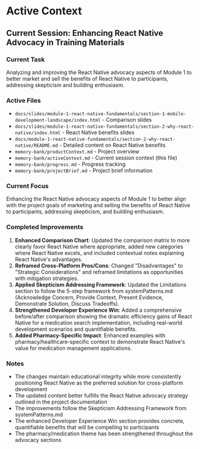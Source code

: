 # Active Context

## Current Session: Enhancing React Native Advocacy in Training Materials

### Current Task
Analyzing and improving the React Native advocacy aspects of Module 1 to better market and sell the benefits of React Native to participants, addressing skepticism and building enthusiasm.

### Active Files
- `docs/slides/module-1-react-native-fundamentals/section-1-mobile-development-landscape/index.html` - Comparison slides
- `docs/slides/module-1-react-native-fundamentals/section-2-why-react-native/index.html` - React Native benefits slides
- `docs/module-1-react-native-fundamentals/section-2-why-react-native/README.md` - Detailed content on React Native benefits
- `memory-bank/productContext.md` - Project overview
- `memory-bank/activeContext.md` - Current session context (this file)
- `memory-bank/progress.md` - Progress tracking
- `memory-bank/projectBrief.md` - Project brief information

### Current Focus
Enhancing the React Native advocacy aspects of Module 1 to better align with the project goals of marketing and selling the benefits of React Native to participants, addressing skepticism, and building enthusiasm.

### Completed Improvements
1. **Enhanced Comparison Chart**: Updated the comparison matrix to more clearly favor React Native where appropriate, added new categories where React Native excels, and included contextual notes explaining React Native's advantages.
2. **Reframed Cross-Platform Pros/Cons**: Changed "Disadvantages" to "Strategic Considerations" and reframed limitations as opportunities with mitigation strategies.
3. **Applied Skepticism Addressing Framework**: Updated the Limitations section to follow the 5-step framework from systemPatterns.md (Acknowledge Concern, Provide Context, Present Evidence, Demonstrate Solution, Discuss Tradeoffs).
4. **Strengthened Developer Experience Win**: Added a comprehensive before/after comparison showing the dramatic efficiency gains of React Native for a medication search implementation, including real-world development scenarios and quantifiable benefits.
5. **Added Pharmacy-Specific Impact**: Enhanced examples with pharmacy/healthcare-specific context to demonstrate React Native's value for medication management applications.

### Notes
- The changes maintain educational integrity while more consistently positioning React Native as the preferred solution for cross-platform development
- The updated content better fulfills the React Native advocacy strategy outlined in the project documentation
- The improvements follow the Skepticism Addressing Framework from systemPatterns.md
- The enhanced Developer Experience Win section provides concrete, quantifiable benefits that will be compelling to participants
- The pharmacy/medication theme has been strengthened throughout the advocacy sections

